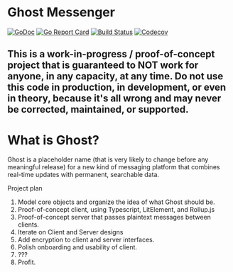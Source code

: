 # Ghost Messenger

[![GoDoc](http://img.shields.io/badge/go-documentation-blue.svg?style=flat-square)](http://pkg.go.dev/github.com/benpate/ghost)
[![Go Report Card](https://goreportcard.com/badge/github.com/benpate/ghost?style=flat-square)](https://goreportcard.com/report/github.com/benpate/ghost)
[![Build Status](http://img.shields.io/travis/benpate/ghost.svg?style=flat-square)](https://travis-ci.org/benpate/ghost)
[![Codecov](https://img.shields.io/codecov/c/github/benpate/ghost.svg?style=flat-square)](https://codecov.io/gh/benpate/ghost)


## This is a work-in-progress / proof-of-concept project that is guaranteed to NOT work for anyone, in any capacity, at any time.  Do not use this code in production, in development, or even in theory, because it's all wrong and may never be corrected, maintained, or supported.

# What is Ghost?

Ghost is a placeholder name (that is very likely to change before any meaningful release) for a new kind of messaging platform that combines real-time updates with permanent, searchable data.

Project plan

1. Model core objects and organize the idea of what Ghost should be.
2. Proof-of-concept client, using Typescript, LitElement, and Rollup.js
3. Proof-of-concept server that passes plaintext messages between clients.
4. Iterate on Client and Server designs
5. Add encryption to client and server interfaces.
6. Polish onboarding and usability of client.
7. ???
8. Profit.